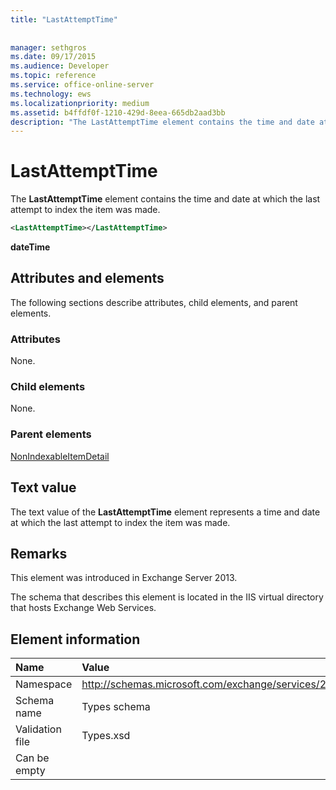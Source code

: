 ```yaml
---
title: "LastAttemptTime"
 
 
manager: sethgros
ms.date: 09/17/2015
ms.audience: Developer
ms.topic: reference
ms.service: office-online-server
ms.technology: ews
ms.localizationpriority: medium
ms.assetid: b4ffdf0f-1210-429d-8eea-665db2aad3bb
description: "The LastAttemptTime element contains the time and date at which the last attempt to index the item was made."
---
```


# LastAttemptTime

The **LastAttemptTime** element contains the time and date at which the last attempt to index the item was made. 
  
```XML
<LastAttemptTime></LastAttemptTime>
```

 **dateTime**
## Attributes and elements

The following sections describe attributes, child elements, and parent elements.
  
### Attributes

None.
  
### Child elements

None.
  
### Parent elements

[NonIndexableItemDetail](nonindexableitemdetail.md)
  
## Text value

The text value of the **LastAttemptTime** element represents a time and date at which the last attempt to index the item was made. 
  
## Remarks

This element was introduced in Exchange Server 2013.
  
The schema that describes this element is located in the IIS virtual directory that hosts Exchange Web Services.
  
## Element information

|**Name**|**Value**|
|:-----|:-----|
|Namespace  <br/> |http://schemas.microsoft.com/exchange/services/2006/types  <br/> |
|Schema name  <br/> |Types schema  <br/> |
|Validation file  <br/> |Types.xsd  <br/> |
|Can be empty  <br/> ||
   

